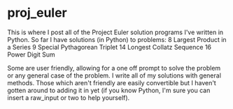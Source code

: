 proj_euler
==========
This is where I post all of the Project Euler solution programs I've written in Python.
So far I have solutions (in Python) to problems:
8 Largest Product in a Series
9 Special Pythagorean Triplet
14 Longest Collatz Sequence
16 Power Digit Sum

Some are user friendly, allowing for a one off prompt to solve the problem or
any general case of the problem. I write all of my solutions with general methods.
Those which aren't friendly are easily convertible but I haven't gotten around to adding it in yet (if you know Python,
I'm sure you can insert a raw_input or two to help yourself).
